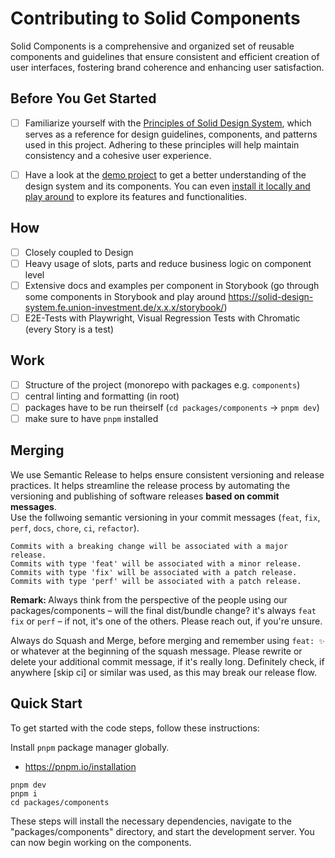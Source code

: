 # Contributing to Solid Components
Solid Components is a comprehensive and organized set of reusable components and guidelines that ensure consistent and efficient creation of user interfaces, fostering brand coherence and enhancing user satisfaction.

## Before You Get Started
- [ ] Familiarize yourself with the [Principles of Solid Design System](https://solid-design-system.fe.union-investment.de/x.x.x/storybook/), which serves as a reference for design guidelines, components, and patterns used in this project. Adhering to these principles will help maintain consistency and a cohesive user experience.

- [ ] Have a look at the [demo project](https://solid-design-system.github.io/solid-design-system-demo/) to get a better understanding of the design system and its components. You can even [install it locally and play around](https://github.com/solid-design-system/solid-design-system-demo) to explore its features and functionalities.


## How

- [ ] Closely coupled to Design
- [ ] Heavy usage of slots, parts and reduce business logic on component level
- [ ] Extensive docs and examples per component in Storybook (go through some components in Storybook and play around https://solid-design-system.fe.union-investment.de/x.x.x/storybook/)
- [ ] E2E-Tests with Playwright, Visual Regression Tests with Chromatic (every Story is a test)

## Work
- [ ] Structure of the project (monorepo with packages e.g. `components`)
- [ ] central linting and formatting (in root)
- [ ] packages have to be run theirself (`cd packages/components` → `pnpm dev`)
- [ ] make sure to have `pnpm` installed

## Merging
We use Semantic Release to helps ensure consistent versioning and release practices. It helps streamline the release process by automating the versioning and publishing of software releases **based on commit messages**. <br/>
Use the follwoing semantic versioning in your commit messages (`feat`, `fix`, `perf`, `docs`, `chore`, `ci`, `refactor`).

```
Commits with a breaking change will be associated with a major release.
Commits with type 'feat' will be associated with a minor release.
Commits with type 'fix' will be associated with a patch release.
Commits with type 'perf' will be associated with a patch release.
```


<b>Remark: </b> Always think from the perspective of the people using our packages/components – will the final dist/bundle change? it's always `feat` `fix` or `perf` – if not, it's one of the others. Please reach out, if you're unsure. <br/>

Always do Squash and Merge, before merging and remember using `feat: ✨ ` or whatever at the beginning of the squash message. Please rewrite or delete your additional commit message, if it's really long. Definitely check, if anywhere [skip ci] or similar was used, as this may break our release flow.


## Quick Start
To get started with the code steps, follow these instructions:


Install `pnpm` package manager globally.
* https://pnpm.io/installation
```
pnpm dev
pnpm i
cd packages/components
```

These steps will install the necessary dependencies, navigate to the "packages/components" directory, and start the development server. You can now begin working on the components.

